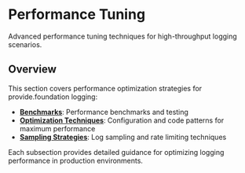 # Performance Tuning

Advanced performance tuning techniques for high-throughput logging scenarios.

## Overview

This section covers performance optimization strategies for provide.foundation logging:

- **[Benchmarks](benchmarks.md)**: Performance benchmarks and testing
- **[Optimization Techniques](optimization.md)**: Configuration and code patterns for maximum performance  
- **[Sampling Strategies](sampling.md)**: Log sampling and rate limiting techniques

Each subsection provides detailed guidance for optimizing logging performance in production environments.